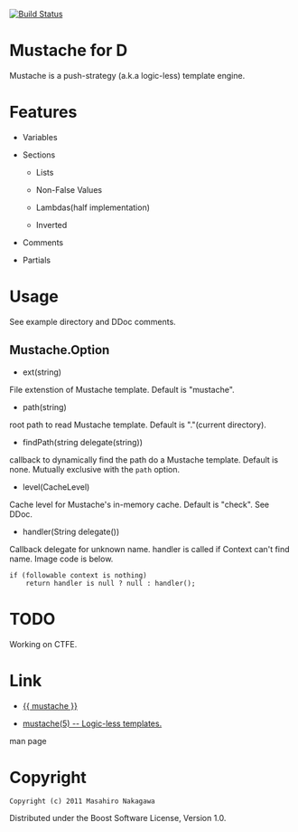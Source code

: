 [![Build Status](https://travis-ci.org/repeatedly/mustache-d.png)](https://travis-ci.org/repeatedly/mustache-d)

# Mustache for D

Mustache is a push-strategy (a.k.a logic-less) template engine.

# Features

* Variables

* Sections

  * Lists

  * Non-False Values

  * Lambdas(half implementation)

  * Inverted

* Comments

* Partials

# Usage

See example directory and DDoc comments.

## Mustache.Option

* ext(string)

File extenstion of Mustache template. Default is "mustache".

* path(string)

root path to read Mustache template. Default is "."(current directory).

* findPath(string delegate(string))

callback to dynamically find the path do a Mustache template. Default is none. Mutually exclusive with the `path` option.

* level(CacheLevel)

Cache level for Mustache's in-memory cache. Default is "check". See DDoc.

* handler(String delegate())

Callback delegate for unknown name. handler is called if Context can't find name. Image code is below.

    if (followable context is nothing)
        return handler is null ? null : handler();

# TODO

Working on CTFE.

# Link

* [{{ mustache }}](http://mustache.github.com/)

* [mustache(5) -- Logic-less templates.](http://mustache.github.com/mustache.5.html)

man page

# Copyright

    Copyright (c) 2011 Masahiro Nakagawa

Distributed under the Boost Software License, Version 1.0.
